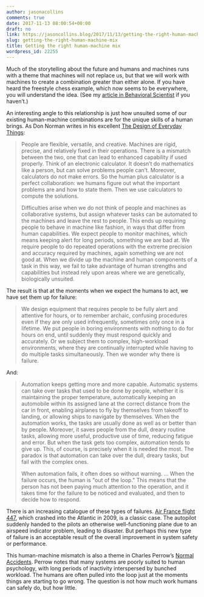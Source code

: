 ```yaml
---
author: jasonacollins
comments: true
date: 2017-11-13 08:00:54+00:00
draft: no
link: https://jasoncollins.blog/2017/11/13/getting-the-right-human-machine-mix/
slug: getting-the-right-human-machine-mix
title: Getting the right human-machine mix
wordpress_id: 22255
---
```


Much of the storytelling about the future and humans and machines runs with a theme that machines will not replace us, but that we will work with machines to create a combination greater than either alone. If you have heard the freestyle chess example, which now seems to be everywhere, you will understand the idea. (See my [article in Behavioral Scientist](http://behavioralscientist.org/dont-touch-computer/) if you haven’t.)

An interesting angle to this relationship is just how unsuited some of our existing human-machine combinations are for the unique skills of a human brings. As Don Norman writes in his excellent [The Design of Everyday Things](http://amzn.to/2zpX8pI):



<blockquote>People are flexible, versatile, and creative. Machines are rigid, precise, and relatively fixed in their operations. There is a mismatch between the two, one that can lead to enhanced capability if used properly. Think of an electronic calculator. It doesn’t do mathematics like a person, but can solve problems people can’t. Moreover, calculators do not make errors. So the human plus calculator is a perfect collaboration: we humans figure out what the important problems are and how to state them. Then we use calculators to compute the solutions.

Difficulties arise when we do not think of people and machines as collaborative systems, but assign whatever tasks can be automated to the machines and leave the rest to people. This ends up requiring people to behave in machine like fashion, in ways that differ from human capabilities. We expect people to monitor machines, which means keeping alert for long periods, something we are bad at. We require people to do repeated operations with the extreme precision and accuracy required by machines, again something we are not good at. When we divide up the machine and human components of a task in this way, we fail to take advantage of human strengths and capabilities but instead rely upon areas where we are genetically, biologically unsuited.</blockquote>



The result is that at the moments when we expect the humans to act, we have set them up for failure:



<blockquote>We design equipment that requires people to be fully alert and attentive for hours, or to remember archaic, confusing procedures even if they are only used infrequently, sometimes only once in a lifetime. We put people in boring environments with nothing to do for hours on end, until suddenly they must respond quickly and accurately. Or we subject them to complex, high-workload environments, where they are continually interrupted while having to do multiple tasks simultaneously. Then we wonder why there is failure.</blockquote>



And:



<blockquote>Automation keeps getting more and more capable. Automatic systems can take over tasks that used to be done by people, whether it is maintaining the proper temperature, automatically keeping an automobile within its assigned lane at the correct distance from the car in front, enabling airplanes to fly by themselves from takeoff to landing, or allowing ships to navigate by themselves. When the automation works, the tasks are usually done as well as or better than by people. Moreover, it saves people from the dull, dreary routine tasks, allowing more useful, productive use of time, reducing fatigue and error. But when the task gets too complex, automation tends to give up. This, of course, is precisely when it is needed the most. The paradox is that automation can take over the dull, dreary tasks, but fail with the complex ones.

When automation fails, it often does so without warning. ... When the failure occurs, the human is "out of the loop." This means that the person has not been paying much attention to the operation, and it takes time for the failure to be noticed and evaluated, and then to decide how to respond.</blockquote>



There is an increasing catalogue of these types of failures. [Air France flight 447](https://en.m.wikipedia.org/wiki/Air_France_Flight_447), which crashed into the Atlantic in 2009, is a classic case. The autopilot suddenly handed to the pilots an otherwise well-functioning plane due to an airspeed indicator problem, leading to disaster. But perhaps this new type of failure is an acceptable result of the overall improvement in system safety or performance.

This human-machine mismatch is also a theme in Charles Perrow’s [Normal Accidents](https://jasoncollins.blog/2017/11/02/perrows-normal-accidents-living-with-high-risk-technologies/). Perrow notes that many systems are poorly suited to human psychology, with long periods of inactivity interspersed by bunched workload. The humans are often pulled into the loop just at the moments things are starting to go wrong. The question is not how much work humans can safely do, but how little.
